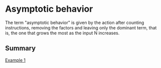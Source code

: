 # Asymptotic behavior

The term "asymptotic behavior" is given by the action after counting instructions, removing the factors and leaving only the dominant term, that is, the one that grows the most as the input N increases.


## Summary 

[Example 1](https://github.com/edmilson-dk/academic-programming/blob/main/analysis-and-complexity-of-algorithms/asymptotic-behavior/example-01.md)